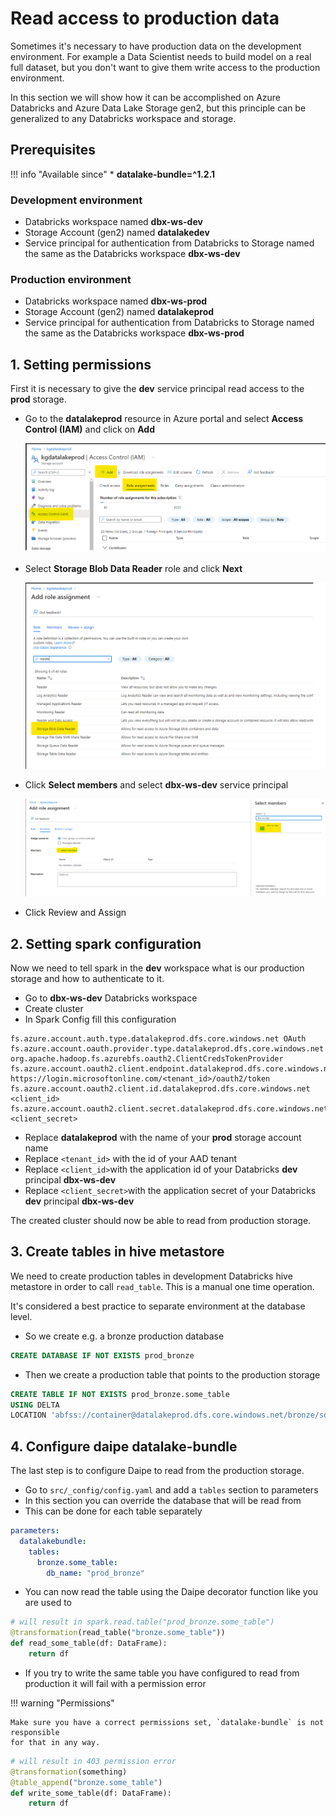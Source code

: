 # Read access to production data

Sometimes it's necessary to have production data on the development environment.
For example a Data Scientist needs to build model on a real full dataset, but you
don't want to give them write access to the production environment.

In this section we will show how it can be accomplished on Azure Databricks and
Azure Data Lake Storage gen2, but this principle can be generalized to any Databricks
workspace and storage.

## Prerequisites

!!! info "Available since"
    * **datalake-bundle=^1.2.1**

### Development environment

- Databricks workspace named **dbx-ws-dev**
- Storage Account (gen2) named **datalakedev**
- Service principal for authentication from Databricks to Storage named the same
  as the Databricks workspace **dbx-ws-dev**
  
### Production environment

- Databricks workspace named **dbx-ws-prod**
- Storage Account (gen2) named **datalakeprod**
- Service principal for authentication from Databricks to Storage named the same
  as the Databricks workspace **dbx-ws-prod**
  
## 1. Setting permissions

First it is necessary to give the **dev** service principal read access
to the **prod** storage.

- Go to the **datalakeprod** resource in Azure portal and select **Access Control (IAM)**
  and click on **Add**
  
  ![](images/datalake_prod_IAM.png)


- Select **Storage Blob Data Reader** role and click **Next**

  ![](images/storage_blob_data_reader.png)


- Click **Select members** and select **dbx-ws-dev** service principal

  ![](images/select_dbx_principal.png)


- Click Review and Assign

## 2. Setting spark configuration

Now we need to tell spark in the **dev** workspace what is our production
storage and how to authenticate to it.

- Go to **dbx-ws-dev** Databricks workspace
- Create cluster
- In Spark Config fill this configuration

```
fs.azure.account.auth.type.datalakeprod.dfs.core.windows.net OAuth
fs.azure.account.oauth.provider.type.datalakeprod.dfs.core.windows.net org.apache.hadoop.fs.azurebfs.oauth2.ClientCredsTokenProvider
fs.azure.account.oauth2.client.endpoint.datalakeprod.dfs.core.windows.net https://login.microsoftonline.com/<tenant_id>/oauth2/token
fs.azure.account.oauth2.client.id.datalakeprod.dfs.core.windows.net <client_id>
fs.azure.account.oauth2.client.secret.datalakeprod.dfs.core.windows.net <client_secret>
```

- Replace **datalakeprod** with the name of your **prod** storage account name
- Replace `<tenant_id>` with the id of your AAD tenant
- Replace `<client_id>`with the application id of your Databricks **dev** principal **dbx-ws-dev**
- Replace `<client_secret>`with the application secret of your Databricks **dev** principal **dbx-ws-dev**

The created cluster should now be able to read from production storage.

## 3. Create tables in hive metastore

We need to create production tables in development Databricks hive metastore in order
to call `read_table`. This is a manual one time operation.

It's considered a best practice to separate environment at the database level.

- So we create e.g. a bronze production database

```sql
CREATE DATABASE IF NOT EXISTS prod_bronze
```

- Then we create a production table that points to the production storage

```sql
CREATE TABLE IF NOT EXISTS prod_bronze.some_table
USING DELTA
LOCATION 'abfss://container@datalakeprod.dfs.core.windows.net/bronze/some_table.delta'
```

## 4. Configure daipe datalake-bundle

The last step is to configure Daipe to read from the production storage.

- Go to `src/_config/config.yaml` and add a `tables` section to parameters
- In this section you can override the database that will be read from
- This can be done for each table separately

```yaml
parameters:
  datalakebundle:
    tables:
      bronze.some_table:
        db_name: "prod_bronze"
```

- You can now read the table using the Daipe decorator function like you are used to

```python
# will result in spark.read.table("prod_bronze.some_table")
@transformation(read_table("bronze.some_table"))
def read_some_table(df: DataFrame):
    return df
```

- If you try to write the same table you have configured to read from production it
  will fail with a permission error

!!! warning "Permissions"

    Make sure you have a correct permissions set, `datalake-bundle` is not responsible
    for that in any way.

```python
# will result in 403 permission error
@transformation(something)
@table_append("bronze.some_table")
def write_some_table(df: DataFrame):
    return df
```
